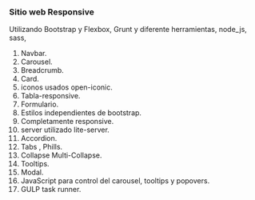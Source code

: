 ### Sitio web Responsive
Utilizando Bootstrap y Flexbox, Grunt y diferente herramientas, node_js, sass,

1. Navbar.
2. Carousel.
3. Breadcrumb.
4. Card.
5. iconos usados open-iconic.
6. Tabla-responsive.
7. Formulario.
8. Estilos independientes de bootstrap.
9. Completamente responsive.
10. server utilizado lite-server.
11. Accordion.
12. Tabs , Phills.
13. Collapse Multi-Collapse.
14. Tooltips.
15. Modal.
16. JavaScript para control del carousel, tooltips y popovers.
17. GULP task runner.

